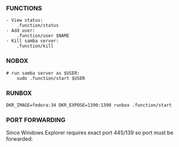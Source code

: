 
### FUNCTIONS
```
- View status:
    .function/status
- Add user:
    .function/user $NAME
- Kill samba server:
    .function/kill 
```


### NOBOX
```
# run samba server as $USER:
    sudo .function/start $USER
```


### RUNBOX
```
DKR_IMAGE=fedora:34 DKR_EXPOSE=1390:1390 runbox .function/start
```

### PORT FORWARDING
Since Windows Explorer requires exact port 445/139 so port must be forwarded:
```

```
